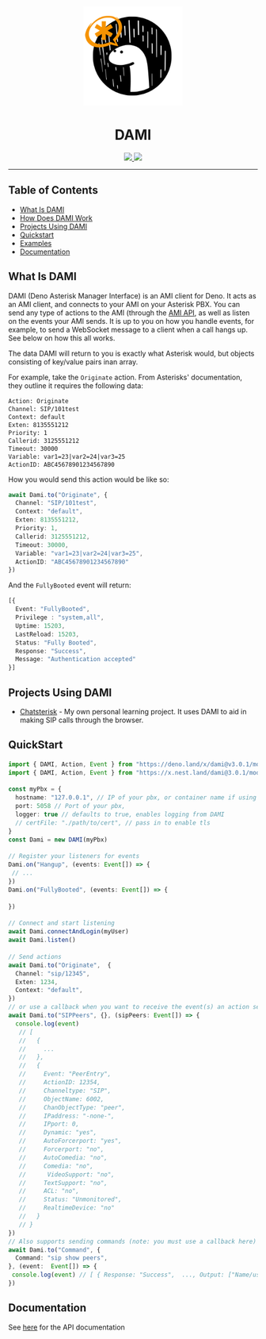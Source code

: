 <p align="center">
  <img height="200" src="https://raw.githubusercontent.com/ebebbington/dami/master/dami-logo.png" alt="DAMI logo">
  <h1 align="center">DAMI</h1>
</p>
<p align="center">
  <a href="https://github.com/ebebbington/dami/actions">
    <img src="https://img.shields.io/github/workflow/status/ebebbington/dami/master?label=ci">
  </a>
  <a href="https://github.com/drashland/dami/releases">
    <img src="https://img.shields.io/github/release/ebebbington/dami.svg?color=bright_green&label=latest">
  </a>
</p>

---

## Table of Contents
- [What Is DAMI](#what-is-dami)
- [How Does DAMI Work](#how-does-dami-work)
- [Projects Using DAMI](#projects-using-dami)
- [Quickstart](#quickstart)
- [Examples](#examples)
- [Documentation](#documentation)

## What Is DAMI

DAMI (Deno Asterisk Manager Interface) is an AMI client for Deno. It acts as an AMI client, and connects to your AMI on your Asterisk PBX. You can send any type of actions to the AMI (through the [AMI API](https://www.voip-info.org/asterisk-manager-api/), as well as listen on the events your AMI sends. It is up to you on how you handle events, for example, to send a WebSocket message to a client when a call hangs up. See below on how this all works.

The data DAMI will return to you is exactly what Asterisk would, but objects consisting of key/value pairs inan array.

For example, take the `Originate` action. From Asterisks' documentation, they outline it requires the following data:

```
Action: Originate
Channel: SIP/101test
Context: default
Exten: 8135551212
Priority: 1
Callerid: 3125551212
Timeout: 30000
Variable: var1=23|var2=24|var3=25
ActionID: ABC45678901234567890
```

How you would send this action would be like so:

```typescript
await Dami.to("Originate", {
  Channel: "SIP/101test",
  Context: "default",
  Exten: 8135551212,
  Priority: 1,
  Callerid: 3125551212,
  Timeout: 30000,
  Variable: "var1=23|var2=24|var3=25",
  ActionID: "ABC45678901234567890"
})
```

And the `FullyBooted` event will return:

```typescript
[{
  Event: "FullyBooted",
  Privilege : "system,all",
  Uptime: 15203,
  LastReload: 15203,
  Status: "Fully Booted",
  Response: "Success",
  Message: "Authentication accepted"
}]
```
<!--
```
Event: PeerEntry
Channeltype: SIP
ObjectName: 9915057
ChanObjectType: peer
IPaddress: 10.64.72.166
IPport: 5060
Dynamic: yes
Natsupport: no
ACL: no
Status: OK (5 ms)
```
-->

## Projects Using DAMI

- [Chatsterisk](https://github.com/ebebbington/chatsterisk/src/ami/app.ts) - My own personal learning project. It uses DAMI to aid in making SIP calls through the browser.

## QuickStart

```typescript
import { DAMI, Action, Event } from "https://deno.land/x/dami@v3.0.1/mod.ts";
import { DAMI, Action, Event } from "https://x.nest.land/dami@3.0.1/mod.ts";

const myPbx = {
  hostname: "127.0.0.1", // IP of your pbx, or container name if using docker, eg "asterisk_pbx"
  port: 5058 // Port of your pbx,
  logger: true // defaults to true, enables logging from DAMI
  // certFile: "./path/to/cert", // pass in to enable tls
}
const Dami = new DAMI(myPbx)

// Register your listeners for events
Dami.on("Hangup", (events: Event[]) => {
 // ...
})
Dami.on("FullyBooted", (events: Event[]) => {

})

// Connect and start listening
await Dami.connectAndLogin(myUser)
await Dami.listen()

// Send actions
await Dami.to("Originate",  {
  Channel: "sip/12345",
  Exten: 1234,
  Context: "default",
})
// or use a callback when you want to receive the event(s) an action sends
await Dami.to("SIPPeers", {}, (sipPeers: Event[]) => {
  console.log(event)
   // [
   //   {
   //     ...
   //   },
   //   {
   //     Event: "PeerEntry",
   //     ActionID: 12354,
   //     Channeltype: "SIP",
   //     ObjectName: 6002,
   //     ChanObjectType: "peer",
   //     IPaddress: "-none-",
   //     IPport: 0,
   //     Dynamic: "yes",
   //     AutoForcerport: "yes",
   //     Forcerport: "no",
   //     AutoComedia: "no",
   //     Comedia: "no",
   //      VideoSupport: "no",
   //     TextSupport: "no",
   //     ACL: "no",
   //     Status: "Unmonitored",
   //     RealtimeDevice: "no"
   //   }
   // }
})
// Also supports sending commands (note: you must use a callback here)
await Dami.to("Command", {
  Command: "sip show peers",
}, (event:  Event[]) => {
 console.log(event) // [ { Response: "Success",  ..., Output: ["Name/username    Host     ...", "6001      (Unspecified)     ...] } ]
})
```

## Documentation

See [here](https://doc.deno.land/https/deno.land/x/dami/mod.ts) for the API documentation
